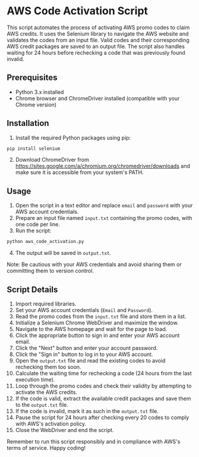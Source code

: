 # AWS Code Activation Script

This script automates the process of activating AWS promo codes to claim AWS credits. It uses the Selenium library to navigate the AWS website and validates the codes from an input file. Valid codes and their corresponding AWS credit packages are saved to an output file. The script also handles waiting for 24 hours before rechecking a code that was previously found invalid.

## Prerequisites
- Python 3.x installed
- Chrome browser and ChromeDriver installed (compatible with your Chrome version)

## Installation
1. Install the required Python packages using pip:
```bash
pip install selenium
```
2. Download ChromeDriver from https://sites.google.com/a/chromium.org/chromedriver/downloads and make sure it is accessible from your system's PATH.

## Usage
1. Open the script in a text editor and replace `email` and `password` with your AWS account credentials.
2. Prepare an input file named `input.txt` containing the promo codes, with one code per line.
3. Run the script:
```bash
python aws_code_activation.py
```
4. The output will be saved in `output.txt`.

Note: Be cautious with your AWS credentials and avoid sharing them or committing them to version control.

## Script Details

1. Import required libraries.
2. Set your AWS account credentials (`Email` and `Password`).
3. Read the promo codes from the `input.txt` file and store them in a list.
4. Initialize a Selenium Chrome WebDriver and maximize the window.
5. Navigate to the AWS homepage and wait for the page to load.
6. Click the appropriate button to sign in and enter your AWS account email.
7. Click the "Next" button and enter your account password.
8. Click the "Sign in" button to log in to your AWS account.
9. Open the `output.txt` file and read the existing codes to avoid rechecking them too soon.
10. Calculate the waiting time for rechecking a code (24 hours from the last execution time).
11. Loop through the promo codes and check their validity by attempting to activate the AWS credits.
12. If the code is valid, extract the available credit packages and save them to the `output.txt` file.
13. If the code is invalid, mark it as such in the `output.txt` file.
14. Pause the script for 24 hours after checking every 20 codes to comply with AWS's activation policy.
15. Close the WebDriver and end the script.

Remember to run this script responsibly and in compliance with AWS's terms of service. Happy coding!
